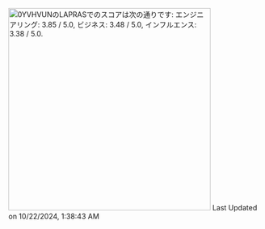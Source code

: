 <!--START_SECTION:lapras-card-->
<p ><a href="https://lapras.com/public/0YVHVUN" target="_blank" rel="noopener noreferrer"><img alt="0YVHVUNのLAPRASでのスコアは次の通りです: エンジニアリング: 3.85 / 5.0, ビジネス: 3.48 / 5.0, インフルエンス: 3.38 / 5.0." src="https://lapras-card-generator.vercel.app/api/svg?e=3.85&b=3.48&i=3.38&b1=%23020E27&b2=%230E5593&i1=%23030E21&i2=%231688BF&l=ja" width="400" ></a>  
Last Updated on 10/22/2024, 1:38:43 AM</p>
<!--END_SECTION:lapras-card-->

<!--
**zukizukizuki/zukizukizuki** is a ✨ _special_ ✨ repository because its `README.md` (this file) appears on your GitHub profile.

Here are some ideas to get you started:

- 🔭 I’m currently working on ...
- 🌱 I’m currently learning ...
- 👯 I’m looking to collaborate on ...
- 🤔 I’m looking for help with ...
- 💬 Ask me about ...
- 📫 How to reach me: ...
- 😄 Pronouns: ...
- ⚡ Fun fact: ...
-->

